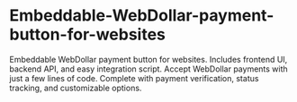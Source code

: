 # Embeddable-WebDollar-payment-button-for-websites
Embeddable WebDollar payment button for websites. Includes frontend UI, backend API, and easy integration script. Accept WebDollar payments with just a few lines of code. Complete with payment verification, status tracking, and customizable options.
